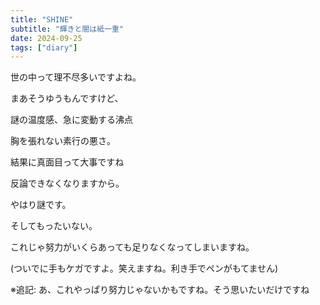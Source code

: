 ```yaml
---
title: "SHINE"
subtitle: "輝きと闇は紙一重"
date: 2024-09-25
tags: ["diary"]
---
```


世の中って理不尽多いですよね。

まあそうゆうもんですけど、

謎の温度感、急に変動する沸点

胸を張れない素行の悪さ。

結果に真面目って大事ですね

反論できなくなりますから。

やはり謎です。

そしてもったいない。

これじゃ努力がいくらあっても足りなくなってしまいますね。

(ついでに手もケガですよ。笑えますね。利き手でペンがもてません)

※追記: あ、これやっぱり努力じゃないかもですね。そう思いたいだけですね
